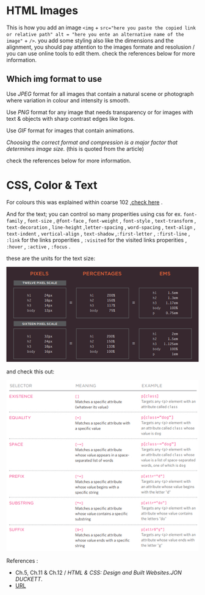 
# HTML Images

This is how you add an image `<img` + `src="here you paste the copied link or relative path" alt = "here you ente an alternative name of the image"` + `/>`. you add some styling also like the dimensions and the alignment, you should pay attention  to the images formate and resolusion / you can use online tools to edit them. check the references below for more information.

## Which img format to use 

Use *JPEG* format for all images that contain a natural scene or photograph where variation in colour and intensity is smooth. 

Use *PNG* format for any image that needs transparency or for images with text & objects with sharp contrast edges like logos. 

Use *GIF* format for images that contain animations.

*Choosing the correct format and compression is a major factor that determines image size.* (this is quoted from the article)

check the references below for more information.

# CSS, Color & Text 

For colours this was explained within coarse 102 ,[check here](Read06.md) .

And for the text; you can control so many properities using css for ex. `font-family` , `font-size` , `@font-face` , `font-weight` , `font-style` , `text-transform` , `text-decoration` , `line-height` ,`letter-spacing` , `word-spacing` , `text-align` , `text-indent` , `vertical-align` , `text-shadow` ,`:first-letter` , `:first-line` , `:link` for the links properities , `:visited` for the visited links properities , `:hover` , `:active` , `:focus` .

these are the units for the text size:

![size units](img/Screenshot(28).jpg)

and check this out:

![selector](img/Screenshot(29).jpg)

References :

* Ch.5, Ch.11 & Ch.12 / *HTML & CSS: Design and Built Websites.JON DUCKETT*.
* [URL](https://blog.imagekit.io/jpeg-vs-png-vs-gif-which-image-format-to-use-and-when-c8913ae3e01d)